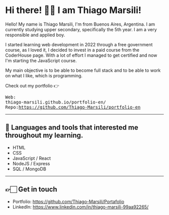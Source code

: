 # Hi there! 👋🏻 I am Thiago Marsili!



Hello! My name is Thiago Marsili, I'm from Buenos Aires, Argentina. I am currently studying upper secondary, specifically the 5th year. I am a very responsible and applied boy.

I started learning web development in 2022 through a free government course, as I loved it, I decided to invest in a paid course from the CoderHouse page. With a lot of effort I managed to get certified and now I'm starting the JavaScript course.

My main objective is to be able to become full stack and to be able to work on what I like, which is programming.

Check out my portfolio 👉  <pre>Web: thiago-marsili.github.io/portfolio-en/ <br>Repo:https://github.com/Thiago-Marsili/portfolio-en</pre>

---

## 🧰 Languages and tools that interested me throughout my learning.
* HTML
* CSS
* JavaScript / React
* NodeJS / Express
* SQL / MongoDB

---
## 👉🏻 Get in touch

* Portfolio: https://github.com/Thiago-Marsili/Portafolio
* LinkedIn: https://www.linkedin.com/in/thiago-marsili-99aa92265/

<!--
🧰  Toolbox

<img src="https://github.com/devicons/devicon/blob/master/icons/c/c-plain.svg" alt="C logo" width="50px" height="50px" />   <img src="https://github.com/devicons/devicon/blob/master/icons/cplusplus/cplusplus-plain.svg" alt="Cplusplus logo" width="50px" height="50px" />   <img src="https://github.com/devicons/devicon/blob/master/icons/html5/html5-plain.svg" alt="HTML5 logo" width="50px" height="50px" />   <img src="https://github.com/devicons/devicon/blob/master/icons/css3/css3-plain.svg" alt="CSS3 logo" width="50px" height="50px" />   <img src="https://github.com/devicons/devicon/blob/master/icons/javascript/javascript-original.svg" alt="Javascript logo" width="50px" height="50px" /><img src="https://github.com/devicons/devicon/blob/master/icons/nodejs/nodejs-plain-wordmark.svg" alt="NodeJS logo" width="50px" height="50px" />   <img src="https://github.com/devicons/devicon/blob/master/icons/express/express-original-wordmark.svg" alt="Express logo" width="50px" height="50px" />   <img src="https://github.com/devicons/devicon/blob/master/icons/mongodb/mongodb-plain.svg" alt="Express logo" width="50px" height="50px" />   <img src="https://github.com/devicons/devicon/blob/master/icons/microsoftsqlserver/microsoftsqlserver-plain.svg" alt="SQL Server logo" width="50px" height="50px" />  <img src="https://github.com/devicons/devicon/blob/master/icons/git/git-original-wordmark.svg" alt="Git logo" width="50px" height="50px" />
-->

<!--
**Thiago-Marsili/Thiago-Marsili** is a ✨ _special_ ✨ repository because its `README.md` (this file) appears on your GitHub profile.

Here are some ideas to get you started:

- 🔭 I’m currently working on ...
- 🌱 I’m currently learning ...
- 👯 I’m looking to collaborate on ...
- 🤔 I’m looking for help with ...
- 💬 Ask me about ...
- 📫 How to reach me: ...
- 😄 Pronouns: ...
- ⚡ Fun fact: ...
-->
